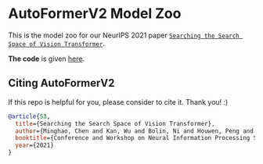 # AutoFormerV2 Model Zoo

This is the model zoo for our NeurIPS 2021 paper [`Searching the Search Space of Vision Transformer`](https://arxiv.org/abs/2107.00651).

**The code** is given [here](https://github.com/microsoft/Cream/tree/main/AutoFormerV2).

## Citing AutoFormerV2

If this repo is helpful for you, please consider to cite it. Thank you! :)

```bibtex
@article{S3,
  title={Searching the Search Space of Vision Transformer},
  author={Minghao, Chen and Kan, Wu and Bolin, Ni and Houwen, Peng and Bei, Liu and Jianlong, Fu and Hongyang, Chao and Haibin, Ling},
  booktitle={Conference and Workshop on Neural Information Processing Systems (NeurIPS)},
  year={2021}
}
```
